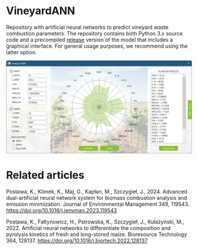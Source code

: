 # VineyardANN
Repository with artificial neural networks to predict vineyard waste combustion parameters. The repository contains both Python 3.x source code and a precompiled [release](https://github.com/kar-pos/VineyardANN/releases/tag/v1.0.0) version of the model that includes a graphical interface. For general usage purposes, we recommend using the latter option.

![App GUI](Screenshot_GUI.png?raw=true "Title")

# Related articles
Postawa, K., Klimek, K., Maj, G., Kapłan, M., Szczygieł, J., 2024. Advanced dual-artificial neural network system for biomass combustion analysis and emission minimization. Journal of Environmental Management 349, 119543. https://doi.org/10.1016/j.jenvman.2023.119543

Postawa, K., Fałtynowicz, H., Pstrowska, K., Szczygieł, J., Kułażyński, M., 2022. Artificial neural networks to differentiate the composition and pyrolysis kinetics of fresh and long-stored maize. Bioresource Technology 364, 128137. https://doi.org/10.1016/j.biortech.2022.128137
